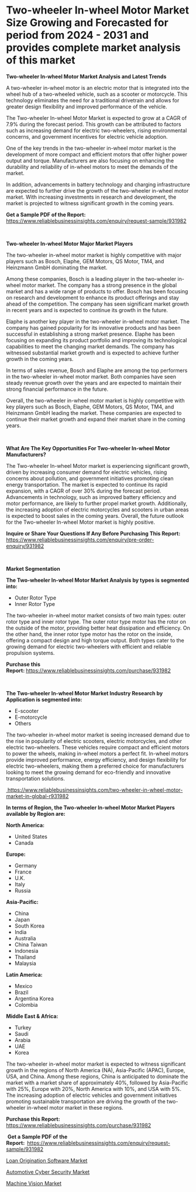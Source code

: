 <p><h1>Two-wheeler In-wheel Motor Market Size Growing and Forecasted for period from 2024 - 2031 and provides complete market analysis of this market</h1></p><p><strong>Two-wheeler In-wheel Motor Market Analysis and Latest Trends</strong></p>
<p><p>A two-wheeler in-wheel motor is an electric motor that is integrated into the wheel hub of a two-wheeled vehicle, such as a scooter or motorcycle. This technology eliminates the need for a traditional drivetrain and allows for greater design flexibility and improved performance of the vehicle.</p><p>The Two-wheeler In-wheel Motor Market is expected to grow at a CAGR of 7.9% during the forecast period. This growth can be attributed to factors such as increasing demand for electric two-wheelers, rising environmental concerns, and government incentives for electric vehicle adoption.</p><p>One of the key trends in the two-wheeler in-wheel motor market is the development of more compact and efficient motors that offer higher power output and torque. Manufacturers are also focusing on enhancing the durability and reliability of in-wheel motors to meet the demands of the market.</p><p>In addition, advancements in battery technology and charging infrastructure are expected to further drive the growth of the two-wheeler in-wheel motor market. With increasing investments in research and development, the market is projected to witness significant growth in the coming years.</p></p>
<p><strong>Get a Sample PDF of the Report:&nbsp;</strong> <a href="https://www.reliablebusinessinsights.com/enquiry/request-sample/931982">https://www.reliablebusinessinsights.com/enquiry/request-sample/931982</a></p>
<p>&nbsp;</p>
<p><strong>Two-wheeler In-wheel Motor Major Market Players</strong></p>
<p><p>The two-wheeler in-wheel motor market is highly competitive with major players such as Bosch, Elaphe, GEM Motors, QS Motor, TM4, and Heinzmann GmbH dominating the market. </p><p>Among these companies, Bosch is a leading player in the two-wheeler in-wheel motor market. The company has a strong presence in the global market and has a wide range of products to offer. Bosch has been focusing on research and development to enhance its product offerings and stay ahead of the competition. The company has seen significant market growth in recent years and is expected to continue its growth in the future.</p><p>Elaphe is another key player in the two-wheeler in-wheel motor market. The company has gained popularity for its innovative products and has been successful in establishing a strong market presence. Elaphe has been focusing on expanding its product portfolio and improving its technological capabilities to meet the changing market demands. The company has witnessed substantial market growth and is expected to achieve further growth in the coming years.</p><p>In terms of sales revenue, Bosch and Elaphe are among the top performers in the two-wheeler in-wheel motor market. Both companies have seen steady revenue growth over the years and are expected to maintain their strong financial performance in the future.</p><p>Overall, the two-wheeler in-wheel motor market is highly competitive with key players such as Bosch, Elaphe, GEM Motors, QS Motor, TM4, and Heinzmann GmbH leading the market. These companies are expected to continue their market growth and expand their market share in the coming years.</p></p>
<p>&nbsp;</p>
<p><strong>What Are The Key Opportunities For Two-wheeler In-wheel Motor Manufacturers?</strong></p>
<p><p>The Two-wheeler In-wheel Motor market is experiencing significant growth, driven by increasing consumer demand for electric vehicles, rising concerns about pollution, and government initiatives promoting clean energy transportation. The market is expected to continue its rapid expansion, with a CAGR of over 30% during the forecast period. Advancements in technology, such as improved battery efficiency and motor performance, are likely to further propel market growth. Additionally, the increasing adoption of electric motorcycles and scooters in urban areas is expected to boost sales in the coming years. Overall, the future outlook for the Two-wheeler In-wheel Motor market is highly positive.</p></p>
<p><strong>Inquire or Share Your Questions If Any Before Purchasing This Report:</strong> <a href="https://www.reliablebusinessinsights.com/enquiry/pre-order-enquiry/931982">https://www.reliablebusinessinsights.com/enquiry/pre-order-enquiry/931982</a></p>
<p>&nbsp;</p>
<p><strong>Market Segmentation</strong></p>
<p><strong>The Two-wheeler In-wheel Motor Market Analysis by types is segmented into:</strong></p>
<p><ul><li>Outer Rotor Type</li><li>Inner Rotor Type</li></ul></p>
<p><p>The two-wheeler in-wheel motor market consists of two main types: outer rotor type and inner rotor type. The outer rotor type motor has the rotor on the outside of the motor, providing better heat dissipation and efficiency. On the other hand, the inner rotor type motor has the rotor on the inside, offering a compact design and high torque output. Both types cater to the growing demand for electric two-wheelers with efficient and reliable propulsion systems.</p></p>
<p><strong>Purchase this Report:&nbsp;</strong><a href="https://www.reliablebusinessinsights.com/purchase/931982">https://www.reliablebusinessinsights.com/purchase/931982</a></p>
<p>&nbsp;</p>
<p><strong>The Two-wheeler In-wheel Motor Market Industry Research by Application is segmented into:</strong></p>
<p><ul><li>E-scooter</li><li>E-motorcycle</li><li>Others</li></ul></p>
<p><p>The two-wheeler in-wheel motor market is seeing increased demand due to the rise in popularity of electric scooters, electric motorcycles, and other electric two-wheelers. These vehicles require compact and efficient motors to power the wheels, making in-wheel motors a perfect fit. In-wheel motors provide improved performance, energy efficiency, and design flexibility for electric two-wheelers, making them a preferred choice for manufacturers looking to meet the growing demand for eco-friendly and innovative transportation solutions.</p></p>
<p><a href="https://www.reliablebusinessinsights.com/two-wheeler-in-wheel-motor-market-in-global-r931982">&nbsp;https://www.reliablebusinessinsights.com/two-wheeler-in-wheel-motor-market-in-global-r931982</a></p>
<p><strong>In terms of Region, the Two-wheeler In-wheel Motor Market Players available by Region are:</strong></p>
<p>
    <p> <strong> North America: </strong>
        <ul>
            <li>United States</li>
            <li>Canada</li>
        </ul>
        </p> 
    <p> <strong> Europe: </strong>
        <ul>
            <li>Germany</li>
            <li>France</li>
            <li>U.K.</li>
            <li>Italy</li>
            <li>Russia</li>
        </ul>
        </p> 
    <p> <strong> Asia-Pacific: </strong>
        <ul>
            <li>China</li>
            <li>Japan</li>
            <li>South Korea</li>
            <li>India</li>
            <li>Australia</li>
            <li>China Taiwan</li>
            <li>Indonesia</li>
            <li>Thailand</li>
            <li>Malaysia</li>
        </ul>
        </p> 
    <p> <strong> Latin America: </strong>
        <ul>
            <li>Mexico</li>
            <li>Brazil</li>
            <li>Argentina Korea</li>
            <li>Colombia</li>
        </ul>
        </p> 
    <p> <strong> Middle East & Africa: </strong>
        <ul>
            <li>Turkey</li>
            <li>Saudi</li>
            <li>Arabia</li>
            <li>UAE</li>
            <li>Korea</li>
        </ul>
    </p>
    </p>
<p><p>The two-wheeler in-wheel motor market is expected to witness significant growth in the regions of North America (NA), Asia-Pacific (APAC), Europe, USA, and China. Among these regions, China is anticipated to dominate the market with a market share of approximately 40%, followed by Asia-Pacific with 25%, Europe with 20%, North America with 10%, and USA with 5%. The increasing adoption of electric vehicles and government initiatives promoting sustainable transportation are driving the growth of the two-wheeler in-wheel motor market in these regions.</p></p>
<p><strong>Purchase this Report: </strong><a href="https://www.reliablebusinessinsights.com/purchase/931982">https://www.reliablebusinessinsights.com/purchase/931982</a></p>
<p>&nbsp;<strong>Get a Sample PDF of the Report:&nbsp;&nbsp;</strong><a href="https://www.reliablebusinessinsights.com/enquiry/request-sample/931982">https://www.reliablebusinessinsights.com/enquiry/request-sample/931982</a></p>
<p><strong></strong></p>
<p><p><a href="https://github.com/mdinislamsheik/Market-Research-Report-List-1/blob/main/loan-origination-software-market.md">Loan Origination Software Market</a></p><p><a href="https://github.com/abdulKoss1914/Market-Research-Report-List-1/blob/main/automotive-cyber-security-market.md">Automotive Cyber Security Market</a></p><p><a href="https://github.com/NorbertYates/Market-Research-Report-List-6/blob/main/machine-vision-market.md">Machine Vision Market</a></p></p>
